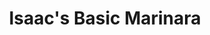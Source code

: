 ---
layout: recipe
title: Isaac's Basic Marinara
source: Isaac Mielke
category: Dinner
protein: vegetarian

ingredients: |
  - 3 tbsp olive oil
  - 3 cups chopped yellow onion (about 3 medium)
  - 1 tbsp sugar
  - 3 tbsp minced garlic (about 6 cloves)
  - 2 tsp salt
  - 2 tsp dried basil
  - 1 1/2 tsp dried oregano
  - 1 tsp dried thyme
  - 1 tsp freshly ground black pepper
  - 1/2 tsp fennel seeds, crushed
  - 2 tbsp balsamic vinegar
  - 2 cups low sodium vegetable or chicken broth
  - 3 (28-ounce) cans no-salt-added crushed tomatoes

instructions: |
  1. Heat oil in a large Dutch oven over medium heat. Add onion to pan; cook 4 minutes, stirring frequently.
  2. Add sugar and next 7 ingredients (through fennel seeds); cook 1 minute, stirring constantly.
  3. Stir in vinegar; cook 30 seconds.
  4. Add broth and tomatoes; bring to a simmer.
  5. Cook over low heat for 55 minutes or until sauce thickens, stirring occasionally.

notes: |
  - Study abroad to enjoy long meals and frequent fika!
---